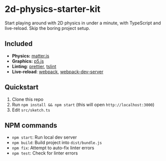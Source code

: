# 2d-physics-starter-kit

Start playing around with 2D physics in under a minute, with TypeScript and
live-reload. Skip the boring project setup.

## Included

- **Physics:** [matter.js](https://brm.io/matter-js)
- **Graphics:** [p5.js](https://p5js.org)
- **Linting**: [prettier](https://prettier.io),
  [tslint](https://palantir.github.io/tslint)
- **Live-reload**: [webpack](https://webpack.js.org),
  [webpack-dev-server](https://webpack.js.org/configuration/dev-server)

## Quickstart

1. Clone this repo
2. Run `npm install && npm start` (this will open `http://localhost:3000`)
3. Edit `src/sketch.ts`

## NPM commands

- `npm start`: Run local dev server
- `npm build`: Build project into `dist/bundle.js`
- `npm fix`: Attempt to auto-fix linter errors
- `npm test`: Check for linter errors
